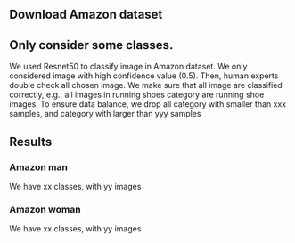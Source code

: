 ## Download Amazon dataset

## Only consider some classes.
We used Resnet50 to classify image in Amazon dataset. We only considered image with high confidence value (0.5). Then, human experts double check all chosen image. We make sure that all image are classified correctly, e.g., all images in running shoes category are running shoe images. To ensure data balance, we drop all category with smaller than xxx samples, and category with larger than yyy samples

## Results
### Amazon man
We have xx classes, with yy images

### Amazon woman
We have xx classes, with yy images